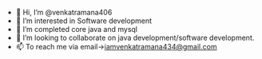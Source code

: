 - 👋 Hi, I’m @venkatramana406
- 👀 I’m interested in Software development
- 🌱 I’m completed core java and mysql
- 💞️ I’m looking to collaborate on java development/software development.
- 📫 To reach me via email->iamvenkatramana434@gmail.com

<!---
venkatramana406/venkatramana406 is a ✨ special ✨ repository because its `README.md` (this file) appears on your GitHub profile.
You can click the Preview link to take a look at your changes.
--->
